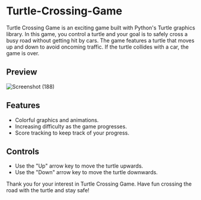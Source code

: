 # Turtle-Crossing-Game

Turtle Crossing Game is an exciting game built with Python's Turtle graphics library. In this game, you control a turtle and your goal is to safely cross a busy road without getting hit by cars. The game features a turtle that moves up and down to avoid oncoming traffic. If the turtle collides with a car, the game is over.

## Preview
![Screenshot (188)](https://github.com/AdeyemiEmmanuel/Snake-Crossing-Game/assets/98936329/0449cd37-bf20-450b-b4b6-e8833415d390)

## Features

- Colorful graphics and animations.
- Increasing difficulty as the game progresses.
- Score tracking to keep track of your progress.

## Controls

- Use the "Up" arrow key to move the turtle upwards.
- Use the "Down" arrow key to move the turtle downwards.


Thank you for your interest in Turtle Crossing Game. Have fun crossing the road with the turtle and stay safe!

